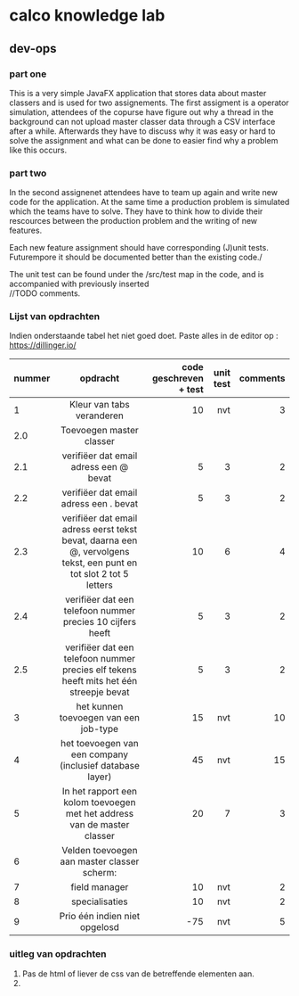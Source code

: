# calco knowledge lab  

## dev-ops  


### part one  
This is a very simple JavaFX application that stores data about master classers and is used for two assignements. The first assigment is a operator simulation, attendees of the copurse have figure out why a thread in the background can not  upload master classer data  through a CSV interface after a while. Afterwards they have to discuss why it was easy or hard to solve the assignment and what can be done to easier find why a problem like this occurs.

### part two  
In the second assignenet attendees have to team up again and write new code for the application. At the same time a production problem is simulated which the teams have to solve. They have to think how to divide their rescources between the production problem and the writing of new features.


Each new feature assignment should have corresponding (J)unit tests. Futurempore it should be documented better than the existing code./

The unit test can be found under the /src/test map in the code, and is accompanied with previously inserted   
//TODO comments.




### Lijst van opdrachten


Indien onderstaande tabel het niet goed doet. Paste alles in de editor op :
https://dillinger.io/

| nummer | opdracht | code geschreven + test  | unit test| comments|
|:--|:---------:|-----------------------:|---------:|--------:|
|1  | Kleur van tabs veranderen  | 10|nvt|3|
|2.0| Toevoegen master classer        |||
|2.1| verifiëer dat email adress een @ bevat | 5 | 3| 2| 
|2.2|verifiëer dat email adress een . bevat  | 5 | 3| 2| 
|2.3|verifiëer dat email adress eerst tekst bevat, daarna een @, vervolgens tekst, een punt en tot slot 2 tot 5 letters | 10 | 6| 4|
|2.4|verifiëer dat een telefoon nummer precies 10 cijfers heeft | 5| 3|2|
|2.5|verifiëer dat een telefoon nummer precies elf tekens heeft mits het één streepje bevat| 5 | 3| 2|
|3|het kunnen toevoegen van een job-type | 15| nvt | 10|
|4|het toevoegen van een company (inclusief database layer)| 45 | nvt| 15|
|5|In het rapport een kolom toevoegen met het address van de master classer | 20| 7| 3|
|6|Velden toevoegen aan master classer scherm:  |   | |
|7|field manager| 10| nvt | 2|
|8|specialisaties| 10| nvt | 2|
|9|Prio één indien niet opgelosd| -75 |nvt | 5 |



### uitleg van opdrachten

1. Pas de html of liever de css van de betreffende elementen aan.  
2. 






 




